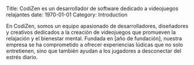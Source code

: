 Title: CodiZen es un desarrollador de software dedicado a videojuegos relajantes
date: 1970-01-01
Category: Introduction

En CodiZen, somos un equipo apasionado de desarrolladores, diseñadores y creativos dedicados a la creación de videojuegos que promueven la relajación y el bienestar mental. Fundada en [año de fundación], nuestra empresa se ha comprometido a ofrecer experiencias lúdicas que no solo entretienen, sino que también ayudan a los jugadores a desconectar del estrés diario.
